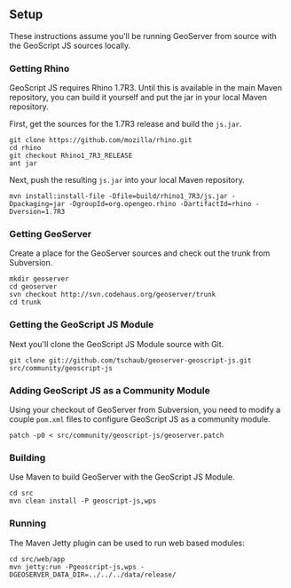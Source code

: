 ## Setup

These instructions assume you'll be running GeoServer from source with the GeoScript JS sources locally.

### Getting Rhino

GeoScript JS requires Rhino 1.7R3.  Until this is available in the main Maven repository, you can build it yourself and put the jar in your local Maven repository.

First, get the sources for the 1.7R3 release and build the `js.jar`.

    git clone https://github.com/mozilla/rhino.git
    cd rhino
    git checkout Rhino1_7R3_RELEASE
    ant jar

Next, push the resulting `js.jar` into your local Maven repository.

    mvn install:install-file -Dfile=build/rhino1_7R3/js.jar -Dpackaging=jar -DgroupId=org.opengeo.rhino -DartifactId=rhino -Dversion=1.7R3

### Getting GeoServer

Create a place for the GeoServer sources and check out the trunk from Subversion.

    mkdir geoserver
    cd geoserver
    svn checkout http://svn.codehaus.org/geoserver/trunk
    cd trunk

### Getting the GeoScript JS Module

Next you'll clone the GeoScript JS Module source with Git.

    git clone git://github.com/tschaub/geoserver-geoscript-js.git src/community/geoscript-js

### Adding GeoScript JS as a Community Module

Using your checkout of GeoServer from Subversion, you need to modify a couple `pom.xml` files to configure GeoScript JS as a community module.

    patch -p0 < src/community/geoscript-js/geoserver.patch
    
### Building

Use Maven to build GeoServer with the GeoScript JS Module.

    cd src
    mvn clean install -P geoscript-js,wps

### Running

The Maven Jetty plugin can be used to run web based modules:

    cd src/web/app
    mvn jetty:run -Pgeoscript-js,wps -DGEOSERVER_DATA_DIR=../../../data/release/
